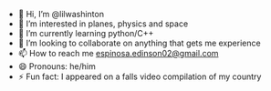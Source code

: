 - 👋 Hi, I’m @lilwashinton
- 👀 I’m interested in planes, physics and space
- 🌱 I’m currently learning python/C++
- 💞️ I’m looking to collaborate on anything that gets me experience
- 📫 How to reach me espinosa.edinson02@gmail.com
- 😄 Pronouns: he/him
- ⚡ Fun fact: I appeared on a falls video compilation of my country

<!---
lilwashinton/lilwashinton is a ✨ special ✨ repository because its `README.md` (this file) appears on your GitHub profile.
You can click the Preview link to take a look at your changes.
--->
